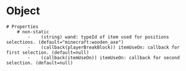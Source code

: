 # Object
    # Properties
        # non-static
            -    (string) wand: typeId of item used for positions selections. (default="minecraft:wooden_axe")
            -    (callback(playerBreakBlock)) itemUseOn: callback for first selection. (default=null)
            -    (callback(itemUseOn)) itemUseOn: callback for second selection. (default=null)
